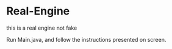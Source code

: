 # Real-Engine
this is a real engine not fake

Run Main.java, and follow the instructions presented on screen.

